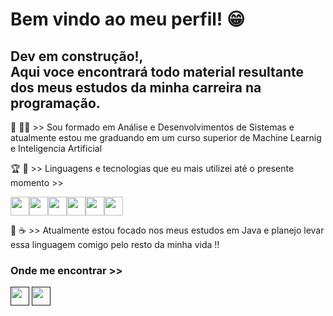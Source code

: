 <h1 style="alingself:center"> Bem vindo ao meu perfil! 😁 </h1>
<h2>Dev em construção!, <br> Aqui voce encontrará todo material resultante dos meus estudos da minha carreira na programação. </h2>

<p>📖 👩‍🎓 >> Sou formado em Análise e Desenvolvimentos de Sistemas e atualmente estou me graduando em um curso superior de Machine Learnig e Inteligencia Artificial </p>
<p>🏆 🔎 >> Linguagens e tecnologias que eu mais utilizei até o presente momento >></p>

<div style = "display:flex">
<img src="https://cdn.jsdelivr.net/gh/devicons/devicon@latest/icons/java/java-original.svg" margin="10px" width=30px/>
<img src="https://cdn.jsdelivr.net/gh/devicons/devicon@latest/icons/css3/css3-original.svg" margin="10px" width=30px/>
<img src="https://cdn.jsdelivr.net/gh/devicons/devicon@latest/icons/html5/html5-original.svg" margin="10px" width=30px/>        
<img src="https://cdn.jsdelivr.net/gh/devicons/devicon@latest/icons/javascript/javascript-original.svg" margin="10px" width=30px/>
<img src="https://cdn.jsdelivr.net/gh/devicons/devicon@latest/icons/mysql/mysql-original-wordmark.svg" margin="10px" width=30px/>
<img src="https://cdn.jsdelivr.net/gh/devicons/devicon@latest/icons/react/react-original.svg" width=30px/>
</div>

<p>🎯 ☕ >> Atualmente estou focado nos meus estudos em Java e planejo levar essa linguagem comigo pelo resto da minha vida !!<p>
          
<h3>Onde me encontrar >> </h3>
<a href= ><img src="https://img.icons8.com/?size=100&id=13930&format=png&color=000000" margin="10px" width=30px /></a>
<a href= ><img src="https://img.icons8.com/?size=100&id=X0mEIh0RyDdL&format=png&color=000000" margin="10px" width=30px /></a>
          
          
          

